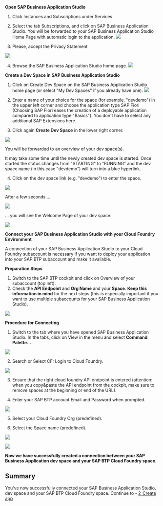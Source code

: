 
**Open SAP Business Application Studio**

1. Click Instances and Subscriptions under Services

2. Select the tab Subscriptions, and click on SAP Business Application Studio. You will be forwarded to your SAP Business Application Studio Home Page with automatic login to the application.
![](https://github.com/SAP-samples/teched2023-XP162/blob/main/Exercises/Images/clickBAS1.png)

3. Please, accept the Privacy Statement

![](https://github.com/SAP-samples/teched2023-XP162/blob/main/Exercises/Images/BAS_Privacy_Statment.png)

4. Browse the SAP Business Application Studio home page.
![](/images/Browse_BAS.png)


**Create a Dev Space in SAP Business Application Studio**

1. Click on Create Dev Space on the SAP Business Application Studio home page (or select "My Dev Spaces" if you already have one).
![](../images/Create_Dev_Space.png)


2. Enter a name of your choice for the space (for example, "devdemo") in the upper left corner and choose the application type SAP Fiori (Choosing SAP Fiori eases the creation of a deployable application compared to application type "Basics"). You don't have to select any additional SAP Extensions here. 

3. Click again **Create Dev Space** in the lower right corner. 

![](https://github.com/SAP-samples/teched2023-XP162/blob/main/Exercises/Images/Create_New_Dev_Space.png)
 
You will be forwarded to an overview of your dev space(s).

It may take some time until the newly created dev space is started. Once started the status changes from "STARTING" to "RUNNING” and the dev space name (in this case "devdemo") will turn into a blue hyperlink.

4. Click on the dev space link (e.g. "devdemo") to enter the space.

 ![](https://github.com/SAP-samples/teched2023-XP162/blob/main/Exercises/Images/Start_Devspace.png)

After a few seconds ...

 ![](https://github.com/SAP-samples/teched2023-XP162/blob/main/Exercises/Images/Start_BAS.png)

... you will see the Welcome Page of your dev space:

 ![](https://github.com/SAP-samples/teched2023-XP162/blob/main/Exercises/Images/landingBAS.png)

**Connect your SAP Business Application Studio with your Cloud Foundry Environment**

A connection of your SAP Business Application Studio to your Cloud Foundry subaccount is necessary if you want to deploy your application into your SAP BTP subaccount and make it available. 

**Preparation Steps** 

1. Switch to the SAP BTP cockpit and click on Overview of your subaccount (top left).
2. Check the **API Endpoint** and **Org Name** and your **Space**.
**Keep this information in mind** for the next steps (this is especially important if you want to use multiple subaccounts for your SAP Business Application Studio).

 ![](https://github.com/SAP-samples/teched2023-XP162/blob/main/Exercises/Images/API_Endpoint.png)
 



 

**Procedure for Connecting**

1. Switch to the tab where you have opened SAP Business Application Studio. In the tabs, click on View in the menu and select **Command Palette...** .

 ![](https://github.com/SAP-samples/teched2023-XP162/blob/main/Exercises/Images/Command_Palette.png)

2. Search or Select CF: Login to Cloud Foundry.

 ![](https://github.com/SAP-samples/teched2023-XP162/blob/main/Exercises/Images/Login_CF.png)
 
3. Ensure that the right cloud foundry API endpoint is entered (attention: when you copy&paste the API endpoint from the cockpit, make sure to remove spaces at the beginning or end of the URL).

4. Enter your SAP BTP account Email and Password when prompted. 

 ![](https://github.com/SAP-samples/teched2023-XP162/blob/main/Exercises/Images/Enter_email.png)

5. Select your Cloud Foundry Org (predefined).

6. Select the Space name (predefined).

 ![](https://github.com/SAP-samples/teched2023-XP162/blob/main/Exercises/Images/CF_Target.png)

 ![](https://github.com/SAP-samples/teched2023-XP162/blob/main/Exercises/Images/Logged_in.png)

**Now we have successfully created a connection between your SAP Business Application dev space and your SAP BTP Cloud Foundry space.**
 

## Summary

You've now successfully connected your SAP Business Application Studio, dev space and your SAP BTP Cloud Foundry space. Continue to - [2_Create app](https://github.com/SAP-samples/teched2023-XP162/blob/main/Exercises/3_Develop/2_Create%20app.md)
